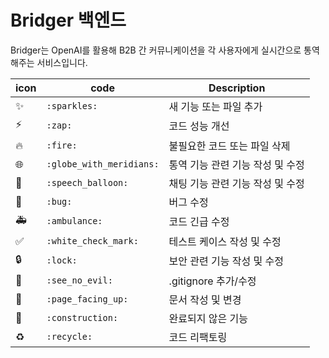 # Bridger 백엔드

Bridger는 OpenAI를 활용해 B2B 간 커뮤니케이션을 각 사용자에게 실시간으로 통역해주는 서비스입니다.

| icon | code                     | Description                      |
| ---- | ------------------------ | -------------------------------- |
| ✨   | `:sparkles:`             | 새 기능 또는 파일 추가           |
| ⚡️  | `:zap:`                  | 코드 성능 개선                   |
| 🔥   | `:fire:`                 | 불필요한 코드 또는 파일 삭제     |
| 🌐   | `:globe_with_meridians:` | 통역 기능 관련 기능 작성 및 수정 |
| 💬   | `:speech_balloon:`       | 채팅 기능 관련 기능 작성 및 수정 |
| 🐛   | `:bug:`                  | 버그 수정                        |
| 🚑️  | `:ambulance:`            | 코드 긴급 수정                   |
| ✅   | `:white_check_mark:`     | 테스트 케이스 작성 및 수정       |
| 🔒️  | `:lock:`                 | 보안 관련 기능 작성 및 수정      |
| 🙈   | `:see_no_evil:`          | .gitignore 추가/수정             |
| 📄   | `:page_facing_up:`       | 문서 작성 및 변경                |
| 🚧   | `:construction:`         | 완료되지 않은 기능               |
| ♻️   | `:recycle:`              | 코드 리팩토링                    |
